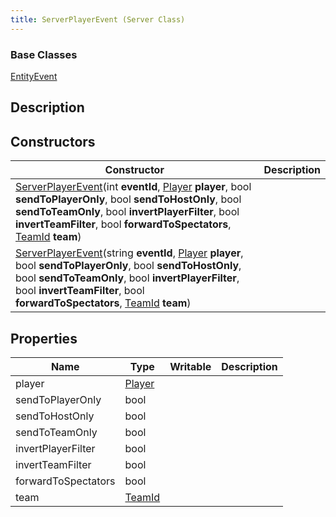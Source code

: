 ```yaml
---
title: ServerPlayerEvent (Server Class)
---
```

### Base Classes

[EntityEvent](/vext/ref/cls/shr/entityevent)

## Description

## Constructors

| Constructor                                                                                                                                                                                                                                                                                                                                         | Description |
| --------------------------------------------------------------------------------------------------------------------------------------------------------------------------------------------------------------------------------------------------------------------------------------------------------------------------------------------------- | ----------- |
| [ServerPlayerEvent](/vext/ref/cls/srv/serverplayerevent)(int **eventId**, [Player](/vext/ref/cls/srv/player) **player**, bool **sendToPlayerOnly**, bool **sendToHostOnly**, bool **sendToTeamOnly**, bool **invertPlayerFilter**, bool **invertTeamFilter**, bool **forwardToSpectators**, [TeamId](/vext/ref/cls/fb/teamid) **team**)    |             |
| [ServerPlayerEvent](/vext/ref/cls/srv/serverplayerevent)(string **eventId**, [Player](/vext/ref/cls/srv/player) **player**, bool **sendToPlayerOnly**, bool **sendToHostOnly**, bool **sendToTeamOnly**, bool **invertPlayerFilter**, bool **invertTeamFilter**, bool **forwardToSpectators**, [TeamId](/vext/ref/cls/fb/teamid) **team**) |             |

## Properties

| Name                | Type                                  | Writable | Description |
| ------------------- | ------------------------------------- | -------- | ----------- |
| player              | [Player](/vext/ref/cls/srv/player) |          |             |
| sendToPlayerOnly    | bool                                  |          |             |
| sendToHostOnly      | bool                                  |          |             |
| sendToTeamOnly      | bool                                  |          |             |
| invertPlayerFilter  | bool                                  |          |             |
| invertTeamFilter    | bool                                  |          |             |
| forwardToSpectators | bool                                  |          |             |
| team                | [TeamId](/vext/ref/cls/fb/teamid)  |          |             |
